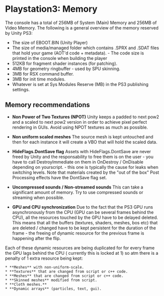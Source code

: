 Playstation3: Memory
====================


The console has a total of 256MB of System (Main) Memory and 256MB of Video Memory. The following is a general overview of the memory reserved by Unity PS3:


* The size of EBOOT.BIN (Unity Player)
* The size of media/managed folder which contains .SPRX and .SDAT files that hold your game (AOT'd code + metadata). - The code size is printed in the console when building the player
* 512KB for fragment shader instances (for patching).
* 4MB for geometry ringbuffer - used by SPU skinning.
* 3MB for RSX command buffer.
* 3MB for init time modules.
* Whatever is set at Sys Modules Reserve (MB) in the PS3 publishing settings.

Memory recommendations
----------------------


* **Non Power of Two Textures (NPOT)**
Unity keeps a padded to next pow2 and a scaled to next pow2 version in order to achieve pixel perfect rendering in GUIs. Avoid using NPOT textures as much as possible.


* **Non uniform scaled meshes**
The source mesh is kept untouched and then for each instance it will create a VBO that will hold the scaled data.


* **HideFlags.DontSave flag**
Assets with HideFlags.DontSave are never freed by Unity and the responsability to free them is on the user - you have to call DestroyImmediate on them in OnDestroy / OnDisable depending on yourscript. - this one is typically the cause for leaks when switching levels. Note that materials created by the "out of the box" Post Processing effects have the DontSave flag set.


* **Uncompressed sounds / Non-streamed sounds**
This can take a significant amount of memory. Try to use compressed sounds or streaming when possible.


* **GPU and CPU synchronization**
Due to the fact that the PS3 GPU runs asynchronously from the CPU (GPU can be several frames behind the CPU), all the resources touched by the GPU have to be delayed deleted. This means that all the buffers (textures, shaders, meshes, bos etc) that are deleted / changed have to be kept persistent for the duration of the frame - the freeing of dynamic resource for the previous frame is happening after the flip. 
  
Each of these dynamic resources are being duplicated for for every frame the GPU lags behind the CPU ( currently this is locked at 1) so atm there is a penalty of 1 extra resource being kept: 


    * **Meshes** with non-uniform-scale.
    * **Textures** that are changed from script or c++ code.
    * **Meshes** that are changed from script or c++ code.
    * **Skinned meshes** modified from script.
    * **Cloth meshes.**
    * **Dynamic arrays** (particles, text, gui).
